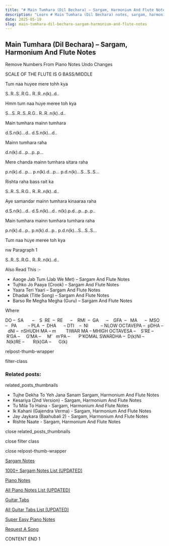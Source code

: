 ```yaml
---
title: "# Main Tumhara (Dil Bechara) – Sargam, Harmonium And Flute Notes"
description: "Learn # Main Tumhara (Dil Bechara) notes, sargam, harmonium notations and flute notes. Easy step-by-step tutorial for beginners."
date: 2025-05-19
slug: main-tumhara-dil-bechara-sargam-harmonium-and-flute-notes
---
```


## Main Tumhara (Dil Bechara) – Sargam, Harmonium And Flute Notes

Remove Numbers From Piano Notes
Undo Changes

SCALE OF THE FLUTE IS G BASS/MIDDLE

Tum naa huyee mere tohh kya

S..R..S..R.G.. R..R..n(k)..d..

Hmm tum naa huye meree toh kya

S…S..R..S..R.G.. R..R..n(k)..d..

Main tumhara mainn tumhara

d.S.n(k)…d.. d.S.n(k)…d..

Mainn tumhara raha

d.n(k).d…p…p..p…

Mere chanda mainn tumhara sitara raha

p.n(k).d…p… p.n(k).d…p… p.d.n(k)…S…S..S…

Rishta raha bass rait ka

S..R..S..R.G.. R..R..n(k)..d..

Aye samandar mainn tumhara kinaaraa raha

d.S.n(k)…d.. d.S.n(k)…d.. n(k).p.d…p…p..p..

Main tumhara mainn tumhara tumhara raha

p.n(k).d…p.. p.n(k).d…p.. p.d.n(k)…S…S..S…

Tum naa huye meree toh kya

nw Paragraph 1

S..R..S..R.G.. R..R..n(k)..d..

Also Read This :-

* Aaoge Jab Tum (Jab We Met) – Sargam And Flute Notes
* Tujhko Jo Paaya (Crook) – Sargam And Flute Notes
* Yaara Teri Yaari – Sargam And Flute Notes
* Dhadak (Title Song) – Sargam And Flute Notes
* Barso Re Megha Megha (Guru) – Sargam And Flute Notes

Where

DO –  SA       –    S  RE  –  RE      –    RMI  –  GA      –    GFA  –   MA      –  MSO  –   PA         – PLA  –  DHA      – DTI    –  NI          – NLOW OCTAVEPA –  pDHA –  dNI –  nSHUDH MA – m        TIWAR MA – MHIGH OCTAVESA –    S’RE –     R’GA –     G’MA –     M’   m’PA –       P’KOMAL SWARDHA –  D(k)NI –       N(k)RE –       R(k)GA –      G(k)

relpost-thumb-wrapper

filter-class

### Related posts:

related_posts_thumbnails

* Tujhe Dekha To Yeh Jana Sanam Sargam, Harmonium And Flute Notes
* Kesariya (2nd Version) - Sargam, Harmonium And Flute Notes
* Tu Mila To Haina - Sargam, Harmonium And Flute Notes
* Ik Kahani (Gajendra Verma) - Sargam, Harmonium And Flute Notes
* Jay Jaykara (Baahubali 2) - Sargam, Harmonium And Flute Notes
* Rishte Naate - Sargam, Harmonium And Flute Notes

close related_posts_thumbnails

close filter class

close relpost-thumb-wrapper

[Sargam Notes](/sargam-notes.html)

[1000+ Sargam Notes List (UPDATED)](/all-songs-list-sargam-notes.html)

[Piano Notes](/piano-notes.html)

[All Piano Notes List (UPDATED)](/all-songs-list-piano-notes.html)

[Guitar Tabs](/guitar-tabs.html)

[All Guitar Tabs List (UPDATED)](/all-songs-list-guitar-tabs.html)

[Super Easy Piano Notes](https://studywall.in/)

[Request A Song](/request-a-song.html)

CONTENT END 1

